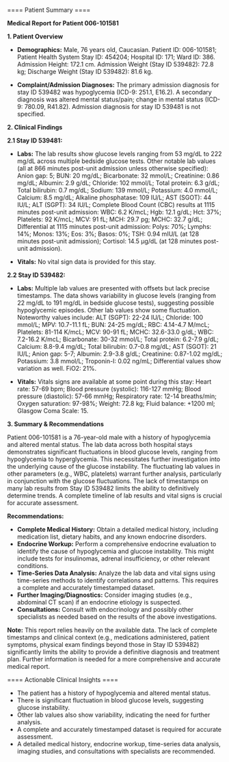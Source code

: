 
==== Patient Summary ====

**Medical Report for Patient 006-101581**

**1. Patient Overview**

* **Demographics:** Male, 76 years old, Caucasian.  Patient ID: 006-101581; Patient Health System Stay ID: 454204; Hospital ID: 171; Ward ID: 386.  Admission Height: 172.1 cm. Admission Weight (Stay ID 539482): 72.8 kg; Discharge Weight (Stay ID 539482): 81.6 kg.

* **Complaint/Admission Diagnoses:**  The primary admission diagnosis for stay ID 539482 was hypoglycemia (ICD-9: 251.1, E16.2).  A secondary diagnosis was altered mental status/pain; change in mental status (ICD-9: 780.09, R41.82).  Admission diagnosis for stay ID 539481 is not specified.


**2. Clinical Findings**

**2.1 Stay ID 539481:**

* **Labs:**  The lab results show glucose levels ranging from 53 mg/dL to 222 mg/dL across multiple bedside glucose tests.  Other notable lab values (all at 866 minutes post-unit admission unless otherwise specified):  Anion gap: 5; BUN: 20 mg/dL; Bicarbonate: 32 mmol/L; Creatinine: 0.86 mg/dL; Albumin: 2.9 g/dL; Chloride: 102 mmol/L; Total protein: 6.3 g/dL; Total bilirubin: 0.7 mg/dL; Sodium: 139 mmol/L; Potassium: 4.0 mmol/L; Calcium: 8.5 mg/dL; Alkaline phosphatase: 109 IU/L; AST (SGOT): 44 IU/L; ALT (SGPT): 34 IU/L;  Complete Blood Count (CBC) results at 1115 minutes post-unit admission:  WBC: 6.2 K/mcL; Hgb: 12.1 g/dL; Hct: 37%; Platelets: 92 K/mcL; MCV: 91 fL; MCH: 29.7 pg; MCHC: 32.7 g/dL;  Differential at 1115 minutes post-unit admission:  Polys: 70%; Lymphs: 14%; Monos: 13%; Eos: 3%; Basos: 0%; TSH: 0.94 mIU/L (at 128 minutes post-unit admission); Cortisol: 14.5 µg/dL (at 128 minutes post-unit admission).

* **Vitals:** No vital sign data is provided for this stay.


**2.2 Stay ID 539482:**

* **Labs:**  Multiple lab values are presented with offsets but lack precise timestamps.  The data shows variability in glucose levels (ranging from 22 mg/dL to 191 mg/dL in bedside glucose tests), suggesting possible hypoglycemic episodes. Other lab values show some fluctuation.  Noteworthy values include: ALT (SGPT): 22-24 IU/L; Chloride: 100 mmol/L; MPV: 10.7-11.1 fL; BUN: 24-25 mg/dL; RBC: 4.14-4.7 M/mcL; Platelets: 81-114 K/mcL; MCV: 90-91 fL; MCHC: 32.6-33.0 g/dL; WBC: 7.2-16.2 K/mcL; Bicarbonate: 30-32 mmol/L; Total protein: 6.2-7.9 g/dL; Calcium: 8.8-9.4 mg/dL; Total bilirubin: 0.7-0.8 mg/dL; AST (SGOT): 21 IU/L; Anion gap: 5-7; Albumin: 2.9-3.8 g/dL; Creatinine: 0.87-1.02 mg/dL; Potassium: 3.8 mmol/L; Troponin-I: 0.02 ng/mL;  Differential values show variation as well.  FiO2: 21%.

* **Vitals:**  Vitals signs are available at some point during this stay: Heart rate: 57-69 bpm; Blood pressure (systolic): 116-127 mmHg; Blood pressure (diastolic): 57-66 mmHg; Respiratory rate: 12-14 breaths/min; Oxygen saturation: 97-98%; Weight: 72.8 kg; Fluid balance: +1200 ml; Glasgow Coma Scale: 15.


**3. Summary & Recommendations**

Patient 006-101581 is a 76-year-old male with a history of hypoglycemia and altered mental status.  The lab data across both hospital stays demonstrates significant fluctuations in blood glucose levels, ranging from hypoglycemia to hyperglycemia. This necessitates further investigation into the underlying cause of the glucose instability.  The fluctuating lab values in other parameters (e.g., WBC, platelets) warrant further analysis, particularly in conjunction with the glucose fluctuations.  The lack of timestamps on many lab results from Stay ID 539482 limits the ability to definitively determine trends. A complete timeline of lab results and vital signs is crucial for accurate assessment.

**Recommendations:**

* **Complete Medical History:** Obtain a detailed medical history, including medication list, dietary habits, and any known endocrine disorders.
* **Endocrine Workup:**  Perform a comprehensive endocrine evaluation to identify the cause of hypoglycemia and glucose instability. This might include tests for insulinomas, adrenal insufficiency, or other relevant conditions.
* **Time-Series Data Analysis:**  Analyze the lab data and vital signs using time-series methods to identify correlations and patterns.  This requires a complete and accurately timestamped dataset.
* **Further Imaging/Diagnostics:** Consider imaging studies (e.g., abdominal CT scan) if an endocrine etiology is suspected.
* **Consultations:** Consult with endocrinology and possibly other specialists as needed based on the results of the above investigations.


**Note:** This report relies heavily on the available data.  The lack of complete timestamps and clinical context (e.g., medications administered, patient symptoms, physical exam findings beyond those in Stay ID 539482) significantly limits the ability to provide a definitive diagnosis and treatment plan.  Further information is needed for a more comprehensive and accurate medical report.

==== Actionable Clinical Insights ====

- The patient has a history of hypoglycemia and altered mental status.
- There is significant fluctuation in blood glucose levels, suggesting glucose instability.
- Other lab values also show variability, indicating the need for further analysis.
- A complete and accurately timestamped dataset is required for accurate assessment.
- A detailed medical history, endocrine workup, time-series data analysis, imaging studies, and consultations with specialists are recommended.
